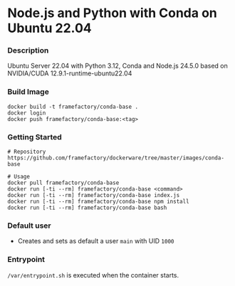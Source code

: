 # Node.js and Python with Conda on Ubuntu 22.04
### Description
Ubuntu Server 22.04 with Python 3.12, Conda and Node.js 24.5.0
based on NVIDIA/CUDA 12.9.1-runtime-ubuntu22.04

### Build Image
```
docker build -t framefactory/conda-base .
docker login
docker push framefactory/conda-base:<tag>
```

### Getting Started
```
# Repository
https://github.com/framefactory/dockerware/tree/master/images/conda-base

# Usage
docker pull framefactory/conda-base
docker run [-ti --rm] framefactory/conda-base <command>
docker run [-ti --rm] framefactory/conda-base index.js
docker run [-ti --rm] framefactory/conda-base npm install
docker run [-ti --rm] framefactory/conda-base bash
```

### Default user
- Creates and sets as default a user `main` with UID `1000`

### Entrypoint
`/var/entrypoint.sh` is executed when the container starts.
